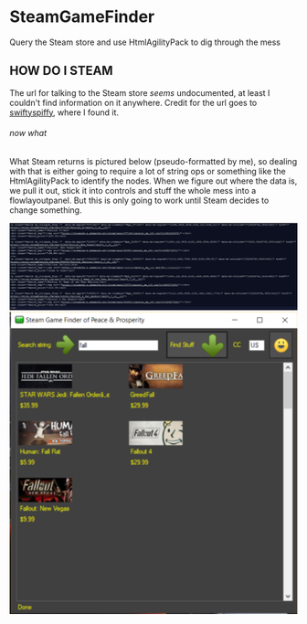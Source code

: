 # SteamGameFinder
Query the Steam store and use HtmlAgilityPack to dig through the mess

## HOW DO I STEAM

The url for talking to the Steam store _seems_ undocumented, at least I couldn't find information on it anywhere. Credit for the url goes to [swiftyspiffy](https://github.com/swiftyspiffy/SteamStoreQuery), where I found it.

###### now what

What Steam returns is pictured below (pseudo-formatted by me), so dealing with that is either going to require a lot of string ops or something like the HtmlAgilityPack to identify the nodes. When we figure out where the data is, we pull it out, stick it into controls and stuff the whole mess into a flowlayoutpanel. But this is only going to work until Steam decides to change something.

<div align="center">
    <img src="sq.png" width="667px"</img> 
</div>

<div align="center">
    <img src="sgf.png" width="667px"</img> 
</div>


